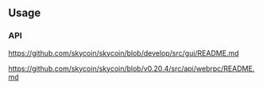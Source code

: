 ## Usage

### API
https://github.com/skycoin/skycoin/blob/develop/src/gui/README.md

https://github.com/skycoin/skycoin/blob/v0.20.4/src/api/webrpc/README.md